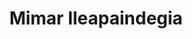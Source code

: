 ---
title: "Mimar Ileapaindegia"
url: /soraluze-placencia-de-las-armas/mimar-ileapaindegia/
shop: peluquería
---